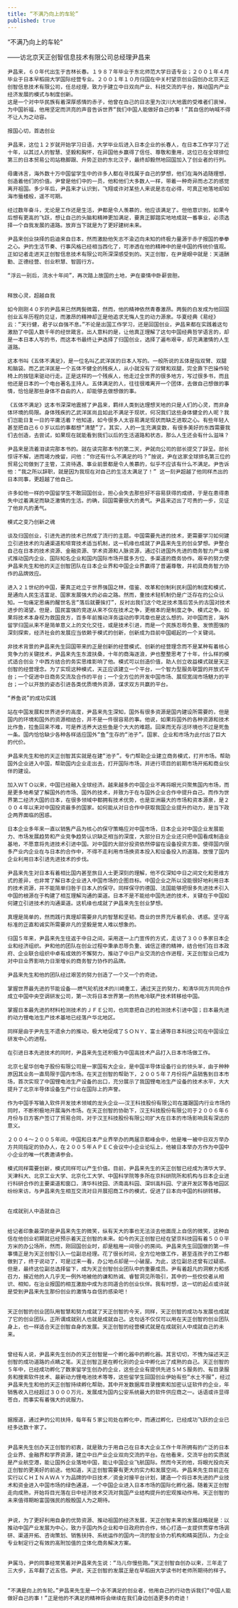 ```yaml
---
title: “不满乃向上的车轮”
published: true 
---
```


“不满乃向上的车轮”

——访北京天正创智信息技术有限公司总经理尹昌来

    尹昌来，６０年代出生于吉林长春。１９８７年毕业于东北师范大学日语专业；２００１年４月毕业于日本早稻田大学国际经营专业。２００１年１０月归国在中关村望京创业园创办北京天正创智信息技术有限公司，任总经理，致力于建立中日双向产业、科技交流的平台，推动国内产业经济发展的模式与制度创新。 
    这是一个对中华民族有着深厚感情的赤子，他曾在自己的日志里为汶川大地震的受难者们哀悼，为中国祈福，他用坚定而洪亮的声音告诉世界“我们中国人能做好自己的事！”其自信的呐喊不得不让人为之动容。
    
    报国心切，首选创业

	尹昌来，这位１２岁就开始学习日语，大学毕业后进入日本企业的长春人，在日本工作学习了近十年，以其过人的智慧、坚毅和胸怀，在异国他乡赢得了信任、尊敬和重用，这位已在全球排位第三的日本贸易公司站稳脚跟、升势正劲的东北汉子，最终却毅然地回国加入了创业者的行列。

	毋庸讳言，海外数十万中国留学生中的许多人都在寻找属于自己的梦想，他们在海外追随理想，创造着他们的价值。尹曾是他们中的一员，他和他们大多数人一样，带着一种奇异而忐忑的感觉离开祖国。多少年后，尹昌来才认识到，飞翔或许对某些人来说是志在必得，可真正地落地却如海市蜃楼般，遥不可期。

	经过数年奋斗，无论是工作还是生活，尹都是令人羡慕的，他应该满足了。但他意识到，如果今后想有更高的飞跃，想让自己的头脑和精神更加满足，要真正脚踏实地地成就一番事业，必须选择一个自我发展的道路。放弃当下就是为了更好建树未来。

	尹昌来创业抉择的启迪来自日本，然而激励他矢志不渝迈向未知的终极力量源于赤子报国的拳拳之心。尹的生活节奏、行事风格已经相当西化了，可渗透在他的精神中的是中国的传统价值观。正如记者走进天正创智信息技术有限公司所深深感受到的。天正创智，在尹是眼中就是：天道酬勤、正德经营、创业积慧、智圆行方。

	“浮云一别后，流水十年间”，再次踏上故国的土地，尹在豪情中卧薪尝胆。


	释放心灵，超越自我

	如今刚刚４０岁的尹昌来已然两鬓微霜，然而，他的精神依然青春激昂。两鬓的白发成为他回国创业五年历程的见证，而激昂的精神却正是他追求无悔人生的动力源泉。华夏经典《易经》云：“天行健，君子以自强不息。”不论是出国工作学习，还是回国创业，尹昌来都在实践着这句激励了中国人数千年的经世箴言。出人意料的是，让他真正理解了这句中国经典哲学语言的，却是一本日本人写的书，而这本书最终让尹选择了归国创业，选择了遍布艰辛，却充满激情的人生道路。

	这本书叫《五体不满足》，是一位名叫乙武洋匡的日本人写的。一般所说的五体是指双臂、双腿和脑袋。而乙武洋匡是一个五体不健全的残疾人，从小就没有了双臂和双腿，完全靠下巴操作轮椅上的按钮来驱动行走。正是这样的一个残疾人，他走过全世界的很多地方，写过很多书，而且他还是日本的一个电台著名主持人。五体满足的人，往往很难离开一个团体，去做自己想做的事情，恰恰是那些身体不自由的人，却能够去做想做的事。

	《五体不满足》这本书深深地震撼了尹昌来，羁绊人类到达理想天地的只是人们的心灵，而非身体环境的局限。身体残疾的乙武洋匡尚且如此不满足于现状，何况我们这些身体健全的人呢？我们岂能日复一日的平庸活着？他知道，如今很多人太容易满足现状而缺乏进取之心。有些年轻人甚至把自己６０岁以后的事都想“清楚”了。其实，人的一生充满变数，有很多美好的东西需要我们去创造，去尝试，如果现在就能看到我们以后的生活道路和状态，那么人生还会有什么滋味？

    尹昌来是流着泪读完那本书的。就在读完那本书的第二天，尹就向公司的部长提交了辞呈。部长惊讶不解，进而竭力挽留，问他：“你还有什么不满足的吗？”按说，尹在这家全球排名第三位的贸易公司做到了主管，工资待遇、事业前景都是令人羡慕的，似乎不应该有什么不满足。尹告诉他：“我之所以辞职，就是因为我现在对自己的生活太满足了！” 这一刻尹超越了他同样杰出的日本同事，更超越了他自己。

    许多如他一样的中国留学生不敢回国创业，担心会失去那些好不容易获得的成绩，于是在患得患失中过着满足而缺乏激情的生活。的确，回国需要很大的勇气。尹昌来迈出了可贵的一步，见证了他非凡的勇气。

    模式之变乃创新之魂

    谈及归国创业，引进先进的技术已然成了流行的主题。中国需要先进的技术，更需要学习如何建立引进技术的沟通渠道和培育技术适当机制，这一机缘也成就了尹昌来先生的创业梦想。尹整合自己在日本的技术资源、金融资源、学术资源和人脉资源，通过引进国外先进的商务智力产业模式推动国内企业、国际知名企业和国内国际市场开展多方位、多渠道的商务协作。艰辛的努力使尹昌来先生和他的天正创智团队在日本企业界和中国企业界赢得了普遍尊敬，并初具商务智力协作的品牌效应。

    进入２１世纪的中国，要真正屹立于世界强国之林，借鉴、改革和创制利民利国的制度和模式，是通向人民生活富足、国家发展强大的必由之路。然而，重技术轻机制仍是广泛存在的公众认知。一句痛定思痛的醒世名言“落后就要挨打”，反衬出我们这个吃足技术落后苦头的古国对技术进步的渴望。但是，国民富强的竞逐从来不仅在技术之争，更根本的是制度之争、模式之争。如果将技术本身视为救国良方，百多年前推动洋务运动的李鸿章也是这么想的。对中国而言，海外留学归国从来不是简单意义上的文化交往，或是技术引进，而是一个民族忍辱负重、发愤图强的深刻探索，经济社会的发展应当依赖于模式的创新，创新成为目前中国崛起的一个关键词。

    非技术背景的尹昌来先生回国带来的正是创新的经营模式、创新的经营理念而不是某种有着核心竞争力的关键技术，尹昌来先生东渡扶桑，十年的商海逐浪，尹也整整思考了十年，什么样的模式适合创业？中西方结合的务实思维影响了他。模式可以创造价值，助人创立收益模式就是天正创智的经营理念。为了实现这种模式，天正应该建立一个平台，一个智力型服务联盟的开放式平台；一个促进中日商务交流及合作的平台；一个全方位的开发中国市场、展现宽阔市场魅力的平台；一个以开放的姿态引进各类优质境外资源，谋求双方共赢的平台。

    “养鱼说”的成功实践

    站在中国发展和世界进步的高度，尹昌来先生深知，国外有很多资源是国内建设所需要的，但是国内的环境和国外的资源相结合，并不是一件很容易的事。他说，如果将国外的各种资源和技术比作鱼，拉鱼回来不难，可是养活养大这些鱼是个大大的难题。回来而无存活环境也不过是死鱼一条。国内恰恰缺少各种各样适应国外“鱼”生存的“池子”。国家、企业和市场为此付出了巨大的代价。

    尹昌来先生和他的天正创智其实就是在建“池子”。专门帮助企业建立商务模式，打开市场。帮助国外企业进入中国，帮助国内企业走出去，打开国际市场，并进行项目的前期市场开拓和商业伙伴的建设。

    加入ＷＴＯ以来，中国已经融入全球经济。越来越多的中国企业不再将眼光只聚焦国内市场，而是更多地希望了解国外的市场、国外的技术，并致力于在与国外企业合作中提升自己。而作为世界第二经济大国的日本，在很多领域中都拥有技术优势，也是亚洲最大的市场和资本源泉，是２００４年以来对中国投资最多的国家。如何能从对日合作中获取我国企业提升的动力，是当下政企两界面临的困惑。

    日本企业多年来一直以销售产品为核心的保守策略应对中国市场，日本企业对中国企业发展能力、市场发展趋势和产业竞争趋势认识缺乏相当的深度，大部分日方企业还只把中国看成制造业基地，不愿意将先进技术引进中国。对中国的大部分投资依然停留在设备投资方面，使得国内很多产业内企业在与日本的合作中，不得不走利用市场换资本投入和设备投入的道路，放慢了国内企业利用日本引进先进技术的步伐。

    尹昌来先生对日本有着相比国内甚至旅日人士更深刻的理解，他不仅深知中日之间文化和思维方式的差异，也非常了解日本企业进入中国市场的企图目标。中国企业之所以没能很好地利用日本的技术资源，并不能简单归咎于日本人的保守。同样保守的德国、法国能够把很多先进技术引入中国的根源在于构建了相互理解沟通的渠道。日本不是不能给中国先进的技术，关键在于中国如何建立引进技术的沟通渠道。这机缘也成就了尹昌来先生创业梦想。

    真理是简单的，然而践行真理却需要非凡的智慧和坚韧。商业的世界充斥着机会、诱惑。坚守高标准的正直和诚实所需要非凡的坚毅是常人难以想象的。

    归国５年来，尹昌来先生往返于中日之间，采用逐一上门宣传的方式，走访了３００多家日本企业和经济组织。尹和他的团队在创业过程中秉承忍辱负重、诚信正德的精神，结合他们在日本政府、企业联合组织中卓有成效的不懈努力，推动了中日产业交流的合作进程，天正创智业已成为对中日业界影响力日渐增长的商务智力协作的品牌。

    尹昌来先生和他的团队经过艰苦的努力创造了一个又一个的奇迹。

    掌握世界最先进的节能设备——燃气轮机技术的川崎重工，通过天正的努力，和清华同方共同合作成立中国中央空调研发公司，第一次将日本世界第一的热电冷联产技术转移给中国。

    掌握日本最先进的材料检测技术的ＪＦＥ公司，也同意把自己的检测技术引进中国；日本最先进的动力锂电池生产技术基地已经落户华北地区。
	
	同样是由于尹先生不遗余力的推动，极大地促成了ＳＯＮＹ、富士通等日本科技公司在中国设立研发中心的进程。

	在引进日本先进技术的同时，尹昌来先生还积极为中国高技术产品打入日本市场做工作。

	北京七星华创电子股份有限公司是一家国有大企业，是中国半导体设备行业的领头羊，由于种种原因其业务一直局限于国内市场。在天正创智的帮助下，２００５年７月份将产品销售到日本市场，首次实现了中国锂电池生产设备的出口，充分展示了我国锂电池生产设备的技术水平，大大提升了北京半导体设备生产行业在国际上的声誉。
                                                                                                  作为中国手写输入软件开发技术领域的龙头企业——汉王科技股份有限公司在雄踞国内行业市场的同时，不断积极地开展海外市场。在天正创智的协助下，汉王科技股份有限公司于２００６年６月份与日方客户签订了贸易合同，对于汉王科技股份有限公司扩大在日本的市场影响具有深远的意义。
                                                                                                      ２００４～２００５年间，中国和日本产业界举办的两届京都峰会中，他是唯一被中日双方举办方共同指定的协办人，在２００５年ＡＰＥＣ会议中小企业论坛上，他被日本举办方作为中国中小企业的唯一代表邀请参会。
                                                                                                          模式同样需要创新，模式同样可以产生价值。目前，尹昌来先生的天正创智已经成为清华大学、天津科大、北京工业大学、北京化工大学、中国科学院等多所在京科研院所和机构与日本企业进行科研合作的主要渠道和窗口，清华科技园、济南高科园、深圳高科园、宁波开发区等各地园区纷纷来访，与尹昌来先生相互交流对日开展招商工作的模式，促进了日本向中国的科研转移。

                                                                                                         在成就别人中造就自己

                                                                                                              给记者印象最深的是尹昌来先生的微笑，纵有天大的事也无法淡去他面庞上自信的微笑，这种自信在他创业初期就已经预示着天正创智的未来。如今的天正创智已经在望京科技园有着５００平方米的办公场所，然而，刚回国创业时，却是租用一间很小的房间。尹昌来先生回国做的第一件事情正是为天正创智引入一位副总经理。花了很长时间，全方位地做工作，甚至连孩子的工作都做到了，终于说动了，可是过来一看，办公地点却是一小破屋。为此，这位副总还曾有过疑惑。但是，最终这位副总选择留下，成为天正创智创业团队中的重要成员。尹有着超凡的洞察力和感召力，接近他的人几乎无一例外地被他的谦和热诚、睿智洞见所吸引，其中的一些佼佼者从相识、相知，在治业报国的相互激励中成为志同道合的创业伙伴。我有时想，这一切的起点或许就是受到尹昌来先生那份创业的激情与自信的感染吧！

                                                                                                                  天正创智的创业团队用智慧和努力成就了天正创智的今天，同样，天正创智的成功与发展也成就了它的创业团队。正所谓成就别人也就是成就自己。这句话不仅仅可以用在天正创智的创业团队身上，也一样适合天正创智自身的发展。天正创智的经营模式就是在成就别人中成就自己的未来。

                                                                                                                      曾经有人说，尹昌来先生创办的天正创智是一个孵化器中的孵化器。其言切切，不愧为描述天正创智的成功道路的点睛之笔。天正创智正是在孵化别的企业中孵化出了成熟的自己。天正创智的５年中，已经成功孵化了数家留学生创办的企业，这些企业有提供先进ＳＭＳ服务的、有目录服务和搜索软件技术、最新动力锂电池技术等等，这些留学生回国创业伊始有些“水土不服”，经过尹昌来先生和他的天正创智持续孵化帮助，其中开发数据库目录搜索和加密认证软件的企业，年销售收入已经超过３０００万元，发展成为国内公安系统最大的软件供应商之一。话语或许显得苍白，而事实有着强大的说服力。

                                                                                                                    据报道，通过尹的公司扶持，每年有５家公司处在孵化中，而通过孵化，已经成功飞跃的企业已经多达数十家了。

                                                                                                                              尹昌来先生创办天正创智的初衷，就是致力于用自己在日本大企业工作十年所拥有的广泛的日本企业界、金融界和学界资源，建立中日产业企业双向交流的平台。在他看来，交流平台的实质就是产业航空港，能让国外企业落地中国，能让中国企业飞航国际。然而今天的他，将眼光投向天正创智的更美好的前途。他知道，天正创智需要有更大的实力和发展空间。尹昌来先生目前正在实行以ＣＨＩＮＡＷＡＹ为品牌的中日技术／资金对接平台计划，建造一个将日本先进的产业技术和资金进入中国市场的绿色通道，一个中国企业进入日本市场的国际化孵化器。随着天正创智走向成熟，开始将目光落在日中经济技术交流对我国产业结构提升的宏观推动作用。天正创智的未来值得期盼富国强民的殷殷国人为之期待。

                                                                                                                                  尹说，为了更好利用自身的优势资源、推动祖国的经济发展，天正创智未来的发展战略就是：以推动中国产业发展为中心，致力于国内外企业和中日政府的合作，倾心打造一支提供贯穿市场调研、渠道开拓、咨询策划、销售扶持、系统运作的国内一流的智业协力机构和精英团队，为企业专业制定行之有效的高附加值的立体化商务解决方案。

                                                                                                                                      尹属马，尹的同事经常笑着对尹昌来先生说：“马儿你慢些跑。”天正创智自创办以来，三年走了三大步，五年翻了近五倍。尹说，天正创智的发展正是在早稻田大学读书时老师所期待的样子。

                                                                                                                                          “不满是向上的车轮。”尹昌来先生是一个永不满足的创业者，他用自己的行动告诉我们“中国人能做好自己的事！”正是他的不满足的精神将会继续在我们身边创造更多的奇迹！
